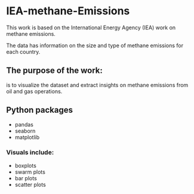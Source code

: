 # IEA-methane-Emissions

This work is based on the International Energy Agency (IEA) work on methane emissions. 

The data has information on the size and type of methane emissions for each country. 

## The purpose of the work:
is to visualize the dataset and extract insights on methane emissions from oil and gas operations. 

## Python packages
- pandas
- seaborn
- matplotlib

### Visuals include:
- boxplots
- swarm plots
- bar plots
- scatter plots
